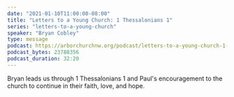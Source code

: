 ```yaml
---
date: "2021-01-10T11:00:00-08:00"
title: "Letters to a Young Church: 1 Thessalonians 1"
series: "letters-to-a-young-church"
speaker: "Bryan Cobley"
type: message
podcast: https://arborchurchnw.org/podcast/letters-to-a-young-church-1-thessalonians-1.m4a
podcast_bytes: 23788356
podcast_duration: 32:20
---
```


Bryan leads us through 1 Thessalonians 1 and Paul's encouragement to the church to continue in their faith, love, and hope.


